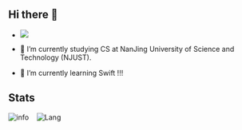 ## Hi there 👋 
- ![](https://visitor-badge.glitch.me/badge?page_id=KendrickKan)

- 🔭 I’m currently studying CS at NanJing University of Science and Technology (NJUST).

- 🌱 I’m currently learning Swift !!!

## Stats
![info](https://github-readme-stats.vercel.app/api?username=KendrickKan&show_icons=true&count_private=true&hide=prs&theme=default_repocard) &nbsp;&nbsp; ![Lang](https://github-readme-stats.vercel.app/api/top-langs/?username=KendrickKan&hide=ipynb,html&layout=compact)

<!--
**KendrickKan/KendrickKan** is a ✨ _special_ ✨ repository because its `README.md` (this file) appears on your GitHub profile.

Here are some ideas to get you started:

- 🔭 I’m currently studying CS at NanJing University of Science and Technology(NJUST).
- 🌱 I’m currently learning ...
- 👯 I’m looking to collaborate on ...
- 🤔 I’m looking for help with ...
- 💬 Ask me about ...
- 📫 How to reach me: ...
- 😄 Pronouns: ...
- ⚡ Fun fact: ...
-->
